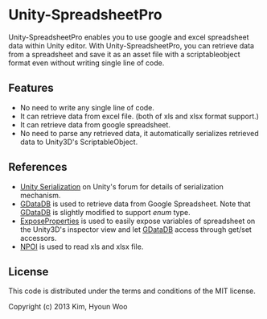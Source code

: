 Unity-SpreadsheetPro
====================

Unity-SpreadsheetPro enables you to use google and excel spreadsheet data within Unity editor. With Unity-SpreadsheetPro, you can retrieve data from a spreadsheet and save it as an asset file with a scriptableobject format even without writing single line of code.


Features
--------
* No need to write any single line of code.
* It can retrieve data from excel file. (both of xls and xlsx format support.)
* It can retrieve data from google spreadsheet.
* No need to parse any retrieved data, it automatically serializes retrieved data to Unity3D's ScriptableObject.

References
----------
* [Unity Serialization](http://forum.unity3d.com/threads/155352-Serialization-Best-Practices-Megapost) on Unity's forum for details of serialization mechanism.
* [GDataDB](https://github.com/mausch/GDataDB) is used to retrieve data from Google Spreadsheet. Note that [GDataDB](https://github.com/mausch/GDataDB) is slightly modified to support *enum* type.
* [ExposeProperties](http://wiki.unity3d.com/index.php/Expose_properties_in_inspector) is used to easily expose variables of spreadsheet on the Unity3D's inspector view and let [GDataDB](https://github.com/mausch/GDataDB) access through get/set accessors.
* [NPOI](https://npoi.codeplex.com/) is used to read xls and xlsx file.


License
-------

This code is distributed under the terms and conditions of the MIT license.

Copyright (c) 2013 Kim, Hyoun Woo


